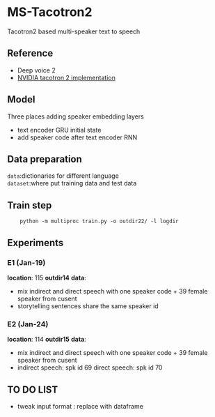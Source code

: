 # MS-Tacotron2
Tacotron2 based multi-speaker text to speech 

## Reference

 - Deep voice 2
 - [NVIDIA tacotron 2 implementation](https://github.com/NVIDIA/tacotron2)
 
## Model
Three places adding speaker embedding layers
 - text encoder GRU initial state
 - add speaker code after text encoder RNN

## Data preparation
```data```:dictionaries for different language  
```dataset```:where put training data and test data

## Train step
```
    python -m multiproc train.py -o outdir22/ -l logdir
```

## Experiments
### E1 (Jan-19)
**location**: 115 **outdir14**
**data**: 
- mix indirect and direct speech with one speaker code + 39 female speaker from cusent   
- storytelling sentences share the same speaker id 

### E2 (Jan-24)
**location**: 114 **outdir15**
**data**: 
- mix indirect and direct speech with one speaker code + 39 female speaker from cusent   
- indirect speech: spk id 69 direct speech: spk id 70


## TO DO LIST
- tweak input format : replace with dataframe 